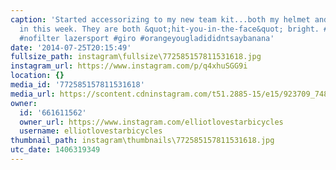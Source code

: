 ```yaml
---
caption: 'Started accessorizing to my new team kit...both my helmet and shoes came
  in this week. They are both &quot;hit-you-in-the-face&quot; bright. #lovestarbicyclebags
  #nofilter lazersport #giro #orangeyougladididntsaybanana'
date: '2014-07-25T20:15:49'
fullsize_path: instagram\fullsize\772585157811531618.jpg
instagram_url: https://www.instagram.com/p/q4xhuSGG9i
location: {}
media_id: '772585157811531618'
media_url: https://scontent.cdninstagram.com/t51.2885-15/e15/923709_748808141824529_1656545259_n.jpg?ig_cache_key=NzcyNTg1MTU3ODExNTMxNjE4.2
owner:
  id: '661611562'
  owner_url: https://www.instagram.com/elliotlovestarbicycles
  username: elliotlovestarbicycles
thumbnail_path: instagram\thumbnails\772585157811531618.jpg
utc_date: 1406319349
---
```

